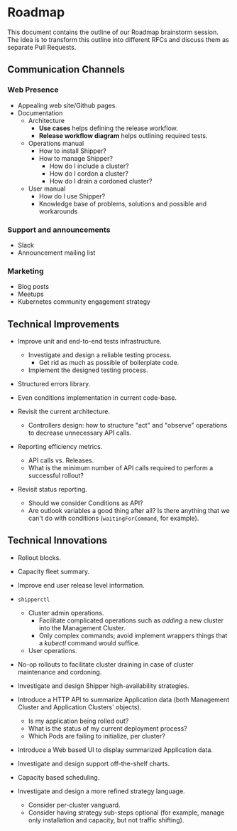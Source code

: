 
# Roadmap

This document contains the outline of our Roadmap brainstorm session. The idea is to transform this outline into different RFCs and discuss them as separate Pull Requests.

## Communication Channels

### Web Presence

- Appealing web site/Github pages.
- Documentation
    - Architecture
        - **Use cases** helps defining the release workflow.
        - **Release workflow diagram** helps outlining required tests.
    - Operations manual
        - How to install Shipper?
        - How to manage Shipper?
            - How do I include a cluster?
            - How do I cordon a cluster?
            - How do I drain a cordoned cluster?
    - User manual
        - How do I use Shipper?
        - Knowledge base of problems, solutions and possible and workarounds

### Support and announcements

- Slack
- Announcement mailing list

### Marketing

- Blog posts
- Meetups
- Kubernetes community engagement strategy

## Technical Improvements

- Improve unit and end-to-end tests infrastructure.
    - Investigate and design a reliable testing process.
        - Get rid as much as possible of boilerplate code.
    - Implement the designed testing process.
- Structured errors library.
- Even conditions implementation in current code-base.
- Revisit the current architecture.
    - Controllers design: how to structure "act" and "observe" operations to decrease unnecessary API calls.
- Reporting efficiency metrics.
    - API calls vs. Releases.
    - What is the minimum number of API calls required to perform a successful rollout?

- Revisit status reporting.
    - Should we consider Conditions as API?
    - Are outlook variables a good thing after all? Is there anything that we can't do with conditions (`waitingForCommand`, for example).

## Technical Innovations

- Rollout blocks.
- Capacity fleet summary.
- Improve end user release level information.
- `shipperctl`
    - Cluster admin operations.
        - Facilitate complicated operations such as *adding* a new cluster into the Management Cluster.
        - Only complex commands; avoid implement wrappers things that a *kubectl* command would suffice.
    - User operations.

- No-op rollouts to facilitate cluster draining in case of cluster maintenance and cordoning.
- Investigate and design Shipper high-availability strategies.
- Introduce a HTTP API to summarize Application data (both Management Cluster and Application Clusters' objects).
    - Is my application being rolled out?
    - What is the status of my current deployment process?
    - Which Pods are failing to initialize, per cluster?
- Introduce a Web based UI to display summarized Application data.
- Investigate and design support off-the-shelf charts.
- Capacity based scheduling.
- Investigate and design a more refined strategy language.
    - Consider per-cluster vanguard.
    - Consider having strategy sub-steps optional (for example, manage only installation and capacity, but not traffic shifting).
